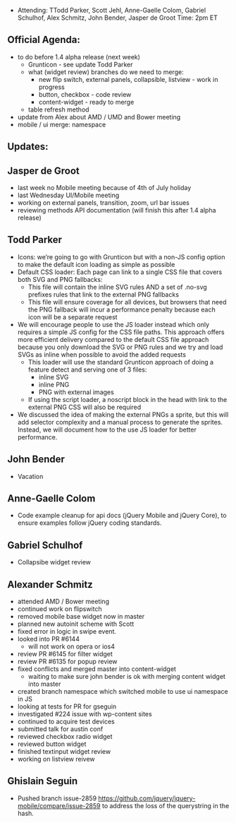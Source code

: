 * Attending: TTodd Parker, Scott Jehl, Anne-Gaelle Colom, Gabriel Schulhof, Alex Schmitz, John Bender, Jasper de Groot
Time: 2pm ET

## Official Agenda:
* to do before 1.4 alpha release (next week)
  - Grunticon - see update Todd Parker
  - what (widget review) branches do we need to merge:
    * new flip switch, external panels, collapsible, listview - work in progress
    * button, checkbox - code review
    * content-widget - ready to merge
  - table refresh method
* update from Alex about AMD / UMD and Bower meeting
* mobile / ui merge: namespace

## Updates:

## Jasper de Groot
* last week no Mobile meeting because of 4th of July holiday
* last Wednesday UI/Mobile meeting
* working on external panels, transition, zoom, url bar issues
* reviewing methods API documentation (will finish this after 1.4 alpha release)

## Todd Parker
* Icons: we’re going to go with Grunticon but with a non-JS config option to make the default icon loading as simple as possible
* Default CSS loader: Each page can link to a single CSS file that covers both SVG and PNG fallbacks:
  - This file will contain the inline SVG rules AND a set of .no-svg prefixes rules that link to the external PNG fallbacks
  - This file will ensure coverage for all devices, but browsers that need the PNG fallback will incur a performance penalty because each icon will be a separate request
* We will encourage people to use the JS loader instead which only requires a simple JS config for the CSS file paths. This approach offers more efficient delivery compared to the default CSS file approach because you only download the SVG or PNG rules and we try and load SVGs as inline when possible to avoid the added requests
  - This loader will use the standard Grunticon approach of doing a feature detect and serving one of 3 files:
    * inline SVG
    * inline PNG
    * PNG with external images
  - If using the script loader, a noscript block in the head with link to the external PNG CSS will also be required
* We discussed the idea of making the external PNGs a sprite, but this will add selector complexity and a manual process to generate the sprites. Instead, we will document how to the use JS loader for better performance.

## John Bender
* Vacation

## Anne-Gaelle Colom
* Code example cleanup for api docs (jQuery Mobile and jQuery Core), to ensure examples follow jQuery coding standards.

## Gabriel Schulhof
* Collapsibe widget review

## Alexander Schmitz
* attended AMD / Bower meeting
* continued work on flipswitch
* removed mobile base widget now in master
* planned new autoinit scheme with Scott
* fixed error in logic in swipe event.
* looked into PR #6144
  - will not work on opera or ios4
* review PR #6145 for filter widget
* review PR #6135 for popup review
* fixed conflicts and merged master into content-widget
  - waiting to make sure john bender is ok with merging content widget into master
* created branch namespace which switched mobile to use ui namespace in JS
* looking at tests for PR for gseguin
* investigated #224 issue with wp-content sites
* continued to acquire test devices
* submitted talk for austin conf
* reviewed checkbox radio widget
* reviewed button widget
* finished textinput widget review
* working on listview reivew


## Ghislain Seguin
* Pushed branch issue-2859 https://github.com/jquery/jquery-mobile/compare/issue-2859 to address the loss of the querystring in the hash.
